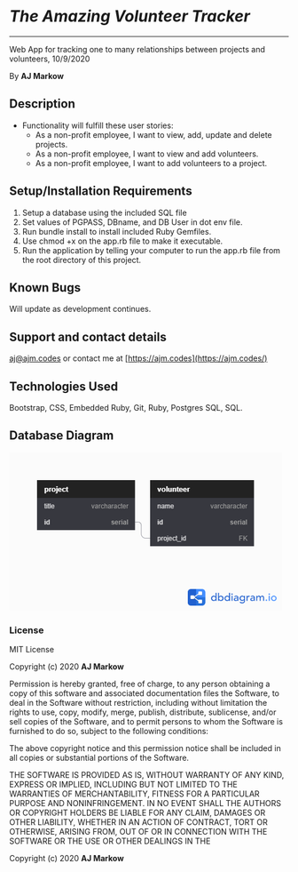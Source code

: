 # _The Amazing Volunteer Tracker_

---

Web App for tracking one to many relationships between projects and volunteers, 10/9/2020

By **AJ Markow**

## Description

- Functionality will fulfill these user stories:
  - As a non-profit employee, I want to view, add, update and delete projects.
  - As a non-profit employee, I want to view and add volunteers.
  - As a non-profit employee, I want to add volunteers to a project.

## Setup/Installation Requirements

1. Setup a database using the included SQL file
2. Set values of PGPASS, DBname, and DB User in dot env file.
3. Run bundle install to install included Ruby Gemfiles.
4. Use chmod +x on the app.rb file to make it executable.
5. Run the application by telling your computer to run the app.rb file from the root directory of this project.

## Known Bugs

Will update as development continues.

## Support and contact details

[aj@ajm.codes](mailto:aj@ajm.codes) or contact me at [https://ajm.codes](https://ajm.codes/)

## Technologies Used

Bootstrap, CSS, Embedded Ruby, Git, Ruby, Postgres SQL, SQL.

## Database Diagram

<IMG SRC='database-diagram2.png'>

### License

MIT License

Copyright (c) 2020 **AJ Markow**

Permission is hereby granted, free of charge, to any person obtaining a copy
of this software and associated documentation files the Software, to deal
in the Software without restriction, including without limitation the rights
to use, copy, modify, merge, publish, distribute, sublicense, and/or sell
copies of the Software, and to permit persons to whom the Software is
furnished to do so, subject to the following conditions:

The above copyright notice and this permission notice shall be included in all
copies or substantial portions of the Software.

THE SOFTWARE IS PROVIDED AS IS, WITHOUT WARRANTY OF ANY KIND, EXPRESS OR
IMPLIED, INCLUDING BUT NOT LIMITED TO THE WARRANTIES OF MERCHANTABILITY,
FITNESS FOR A PARTICULAR PURPOSE AND NONINFRINGEMENT. IN NO EVENT SHALL THE
AUTHORS OR COPYRIGHT HOLDERS BE LIABLE FOR ANY CLAIM, DAMAGES OR OTHER
LIABILITY, WHETHER IN AN ACTION OF CONTRACT, TORT OR OTHERWISE, ARISING FROM,
OUT OF OR IN CONNECTION WITH THE SOFTWARE OR THE USE OR OTHER DEALINGS IN THE

Copyright (c) 2020 **AJ Markow**
